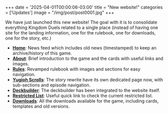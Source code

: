 +++
date = '2025-04-01T00:00:06-03:00'
title = "New website!"
categories = ['Updates']
image = "/img/post/post0001.jpg"
+++

We have just launched this new website! The goal with it is to consolidate everything Kingdom Duels related to a single place (instead of having one site for the landing information, one for the rulebook, one for downloads, one for the story, etc.)

- **[Home](/)**: News feed which includes old news (timestamped) to keep an archive/history of this game.
- **[About](/about/)**: Brief introduction to the game and the cards with useful links and images.
- **[Rules](/rules/)**: Revamped rulebook with images and sections for easy navigation.
- **[Yugioh Scrolls](/yugioh-scrolls/)**: The story rewrite have its own dedicated page now, with sub-sections and episode navigation.
- **[Deckbuilder](/deckbuilder/)**: The deckbuilder has been integrated to the website itself.
- **[Restricted List](/restricted-list/)**: Useful quick link to check the current restricted list.
- **[Downloads](/downloads/)**: All the downloads available for the game, including cards, templates and old versions.
